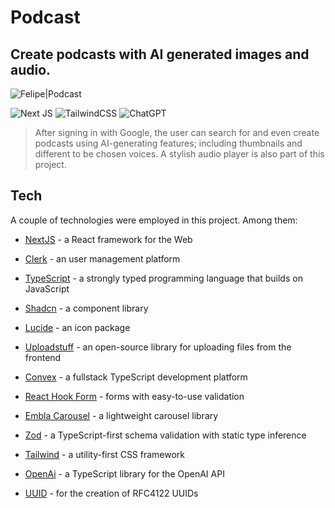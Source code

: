 # Podcast

## Create podcasts with AI generated images and audio.

![Felipe|Podcast](https://img.shields.io/badge/FelipeMDantas-Podcast-orange)

<p>

![Next JS](https://img.shields.io/badge/Next-black?style=for-the-badge&logo=next.js&logoColor=white)
![TailwindCSS](https://img.shields.io/badge/tailwindcss-%2338B2AC.svg?style=for-the-badge&logo=tailwind-css&logoColor=white)
![ChatGPT](https://img.shields.io/badge/chatGPT-74aa9c?style=for-the-badge&logo=openai&logoColor=white)

> After signing in with Google, the user can search for and even create podcasts using AI-generating features; including thumbnails and different to be chosen voices. A stylish audio player is also part of this project.

## Tech

A couple of technologies were employed in this project. Among them:

- [NextJS] - a React framework for the Web
- [Clerk] - an user management platform
- [TypeScript] - a strongly typed programming language that builds on JavaScript
- [Shadcn] - a component library
- [Lucide] - an icon package
- [Uploadstuff] - an open-source library for uploading files from the frontend
- [Convex] - a fullstack TypeScript development platform
- [React Hook Form] - forms with easy-to-use validation
- [Embla Carousel] - a lightweight carousel library
- [Zod] - a TypeScript-first schema validation with static type inference
- [Tailwind] - a utility-first CSS framework
- [OpenAi] - a TypeScript library for the OpenAI API
- [UUID] - for the creation of RFC4122 UUIDs

  [nextjs]: https://nextjs.org/
  [clerk]: https://clerk.com/
  [typescript]: https://www.typescriptlang.org/
  [shadcn]: https://ui.shadcn.com/
  [lucide]: https://lucide.dev/
  [uploadstuff]: https://uploadstuff.dev/
  [convex]: https://www.convex.dev/
  [zod]: https://zod.dev/
  [react hook form]: https://www.react-hook-form.com/
  [embla carousel]: https://www.embla-carousel.com/
  [tailwind]: https://tailwindcss.com/
  [openai]: https://github.com/openai/openai-node
  [uuid]: https://github.com/uuidjs/uuid
